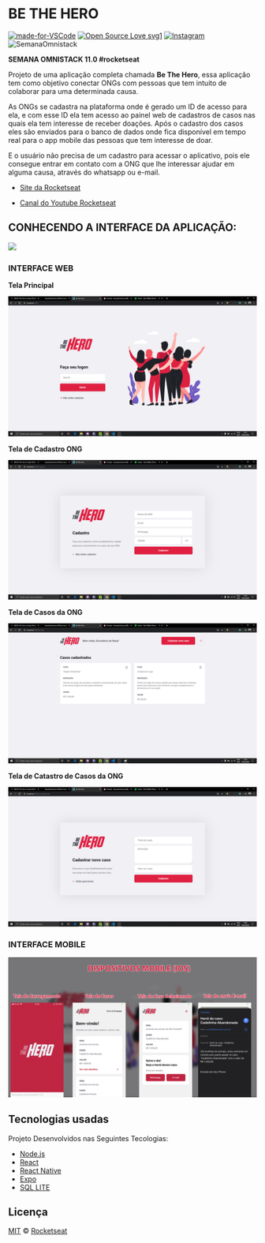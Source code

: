 # BE THE HERO

[![made-for-VSCode](https://img.shields.io/badge/Made%20for-VSCode-1f425f.svg)](https://code.visualstudio.com/)
[![Open Source Love svg1](https://badges.frapsoft.com/os/v1/open-source.svg?v=103)](https://opensource.org/)
[![Instagram](https://img.shields.io/badge/Instagram-%40devpedrolourenco-orange)](https://www.instagram.com/devpedrolourenco/)
![SemanaOmnistack](https://img.shields.io/badge/OmniStack-done-green?logo=data:image/png;base64,iVBORw0KGgoAAAANSUhEUgAAABAAAAAQCAMAAAAoLQ9TAAAALVBMVEVHcExxWsF0XMJzXMJxWcFsUsD///9jRrzY0u6Xh9Gsn9n39fyMecy0qd2bjNJWBT0WAAAABHRSTlMA2Do606wF2QAAAGlJREFUGJVdj1cWwCAIBLEsRU3uf9xobDH8+GZwUYi8i6ucJwrxKE+7D0G9Q4vlYqtmCSjndr4CgCgzlyFgfKfKCVO0LrPKjmiqMxGXkJwNnXskqWG+1oSM+BSwD8f29YLNjvx/OQrn+g99oQSoNmt3PgAAAABJRU5ErkJggg==)

**SEMANA OMNISTACK 11.0  #rocketseat**

 Projeto de uma aplicação completa chamada **Be The Hero**, essa aplicação tem como objetivo conectar ONGs com pessoas que tem intuito de colaborar para uma determinada causa. 


As ONGs se cadastra na plataforma onde é gerado um ID de acesso para ela, e com esse ID ela tem acesso ao painel web de cadastros de casos nas quais ela tem interesse de receber doações. Após o cadastro dos casos eles são enviados para o banco de dados onde fica disponível em tempo real para o app mobile das pessoas que tem interesse de doar.  

E o usuário não precisa de um cadastro para acessar o aplicativo, pois ele consegue entrar em contato com a ONG que lhe interessar ajudar em alguma causa, através do whatsapp ou e-mail. 
 
 - [Site da Rocketseat](https://rocketseat.com.br/)

 - [Canal do Youtube Rocketseat](https://www.youtube.com/channel/UCSfwM5u0Kce6Cce8_S72olg)
 
## CONHECENDO A INTERFACE DA APLICAÇÃO: 

<img src="/docs/img-be-the/be-the-hero.png">

### INTERFACE WEB

**Tela Principal** 

<img src="/docs/img-be-the/print-front-01.png">

**Tela de Cadastro ONG** 

<img src="/docs/img-be-the/print-front-02.png">

**Tela de Casos da ONG**

<img src="/docs/img-be-the/print-front-03.png">

**Tela de Catastro de Casos da ONG**

<img src="/docs/img-be-the/print-front-04.png">

### INTERFACE MOBILE

<img src="/docs/img-be-the/Mobile.png">

##  Tecnologias usadas
Projeto Desenvolvidos nas Seguintes Tecologias:

- [Node.js](https://nodejs.org/en/)
- [React](https://reactjs.org)
- [React Native](https://docs.rocketseat.dev/ambiente-react-native/introducao)
- [Expo](https://expo.io/)
- [SQL LITE](https://www.sqlite.org/index.html)


## Licença

[MIT](files/licence/Licence.md) &copy; [Rocketseat](https://rocketseat.com.br/)
